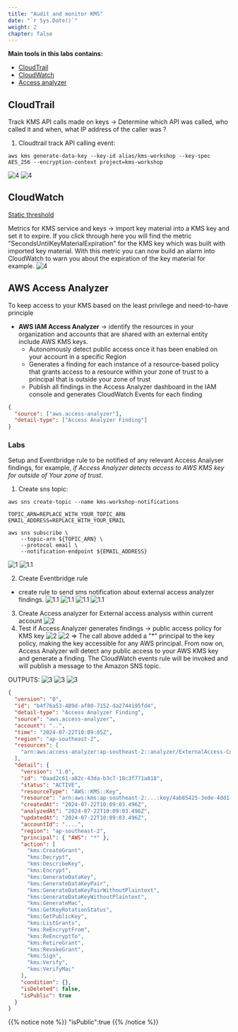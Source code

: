 ```yaml
---
title: "Audit and monitor KMS"
date: "`r Sys.Date()`"
weight: 2
chapter: false
---
```


**Main tools in this labs contains:**
- [CloudTrail](#cloudtrail)
- [CloudWatch](#cloudwatch)
- [Access analyzer](#aws-access-analyzer)

## CloudTrail
Track KMS API calls made on keys -> Determine which API was called, who called it and when, what IP address of the caller was ?

1) Cloudtrail track API calling event: 
```shell
aws kms generate-data-key --key-id alias/kms-workshop --key-spec AES_256 --encryption-context project=kms-workshop
```
![4](/images/kms_2/4.png)
![4](/images/kms_2/4.1.png)

## CloudWatch
[Static threshold](https://docs.aws.amazon.com/AmazonCloudWatch/latest/monitoring/ConsoleAlarms.html)

Metrics for KMS service and keys -> import key material into a KMS key and set it to expire.
If you click through here you will find the metric "SecondsUntilKeyMaterialExpiration" for the KMS key which was built with imported key material. With this metric you can now build an alarm into CloudWatch to warn you about the expiration of the key material for example.
![4](/images/kms_2/5.png)

## AWS Access Analyzer

To keep access to your KMS based on the least privilege and need-to-have principle

- **AWS IAM Access Analyzer** -> identify the resources in your organization and accounts that are shared with an external entity include AWS KMS keys.
  - Autonomously detect public access once it has been enabled on your account in a specific Region
  - Generates a finding for each instance of a resource-based policy that grants access to a resource within your zone of trust to a principal that is outside your zone of trust
  - Publish all findings in the Access Analyzer dashboard in the IAM console and generates CloudWatch Events for each finding

```json
{
  "source": ["aws.access-analyzer"],
  "detail-type": ["Access Analyzer Finding"]
}
```

### Labs

Setup and Eventbridge rule to be notified of any relevant Access Analyser findings, for example, _if Access Analyzer detects access to AWS KMS key for outside of Your zone of trust_.

1. Create sns topic:

```shell
aws sns create-topic --name kms-workshop-notifications

TOPIC_ARN=REPLACE_WITH_YOUR_TOPIC_ARN
EMAIL_ADDRESS=REPLACE_WITH_YOUR_EMAIL

aws sns subscribe \
    --topic-arn ${TOPIC_ARN} \
    --protocol email \
    --notification-endpoint ${EMAIL_ADDRESS}

```

![1](/images/kms_2/1-sns.png)
![1.1](/images/kms_2/1-1sns.png)

2. Create Eventbridge rule

- create rule to send sms notification about external access analyzer findings.
  ![1.1](/images/kms_2/1.2-rule.png)
  ![1.1](/images/kms_2/1.3-eventpattern.png)
  ![1.1](/images/kms_2/1.4-snstarget.png)
  ![1.1](/images/kms_2/1.5.png)

3. Create Access analyzer for External access analysis within current account
   ![2](/images/kms_2/2-accessanalyzer.png)
4. Test if Access Analyzer generates findings -> public access policy for KMS key
   ![2](/images/kms_2/2.1-key.png)
   ![2](/images/kms_2/2.2-key.png)
   => The call above added a "\*" principal to the key policy, making the key accessible for any AWS principal. From now on, Access Analyzer will detect any public access to your AWS KMS key and generate a finding. The CloudWatch events rule will be invoked and will publish a message to the Amazon SNS topic.

OUTPUTS:
![3](/images/kms_2/3-res.png)
![3](/images/kms_2/3.1.png)
![3](/images/kms_2/3.2.png)

```json
{
  "version": "0",
  "id": "b4f76a53-489d-af80-7152-da2744195fd4",
  "detail-type": "Access Analyzer Finding",
  "source": "aws.access-analyzer",
  "account": "..",
  "time": "2024-07-22T10:09:05Z",
  "region": "ap-southeast-2",
  "resources": [
    "arn:aws:access-analyzer:ap-southeast-2::analyzer/ExternalAccess-ConsoleAnalyzer-d00ca272-a5cc-4be8-a406-ff238ce0fda0"
  ],
  "detail": {
    "version": "1.0",
    "id": "0aad2c61-a82c-43da-b3c7-18c3f771a818",
    "status": "ACTIVE",
    "resourceType": "AWS::KMS::Key",
    "resource": "arn:aws:kms:ap-southeast-2:...:key/4ab85425-3ede-4dd1-9f17-914a7e2f33d7",
    "createdAt": "2024-07-22T10:09:03.496Z",
    "analyzedAt": "2024-07-22T10:09:03.496Z",
    "updatedAt": "2024-07-22T10:09:03.496Z",
    "accountId": "....",
    "region": "ap-southeast-2",
    "principal": { "AWS": "*" },
    "action": [
      "kms:CreateGrant",
      "kms:Decrypt",
      "kms:DescribeKey",
      "kms:Encrypt",
      "kms:GenerateDataKey",
      "kms:GenerateDataKeyPair",
      "kms:GenerateDataKeyPairWithoutPlaintext",
      "kms:GenerateDataKeyWithoutPlaintext",
      "kms:GenerateMac",
      "kms:GetKeyRotationStatus",
      "kms:GetPublicKey",
      "kms:ListGrants",
      "kms:ReEncryptFrom",
      "kms:ReEncryptTo",
      "kms:RetireGrant",
      "kms:RevokeGrant",
      "kms:Sign",
      "kms:Verify",
      "kms:VerifyMac"
    ],
    "condition": {},
    "isDeleted": false,
    "isPublic": true
  }
}
```

{{% notice note %}}
"isPublic":true
{{% /notice %}}
